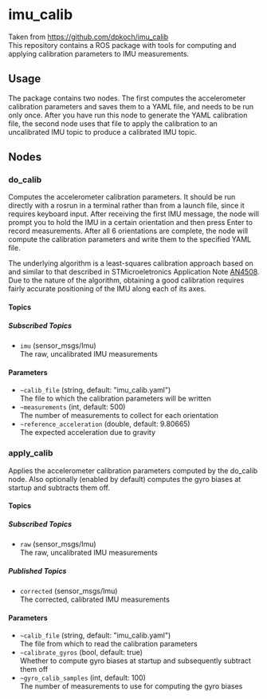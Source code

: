# imu_calib
Taken from <https://github.com/dpkoch/imu_calib>   
This repository contains a ROS package with tools for computing and applying calibration parameters to IMU measurements.

## Usage
The package contains two nodes. The first computes the accelerometer calibration parameters and saves them to a YAML file, and needs to be run only once. After you have run this node to generate the YAML calibration file, the second node uses that file to apply the calibration to an uncalibrated IMU topic to produce a calibrated IMU topic.

## Nodes

### do_calib
Computes the accelerometer calibration parameters. It should be run directly with a rosrun in a terminal rather than from a launch file, since it requires keyboard input. After receiving the first IMU message, the node will prompt you to hold the IMU in a certain orientation and then press Enter to record measurements. After all 6 orientations are complete, the node will compute the calibration parameters and write them to the specified YAML file.

The underlying algorithm is a least-squares calibration approach based on and similar to that described in STMicroeletronics Application Note [AN4508](http://www.st.com/content/ccc/resource/technical/document/application_note/a0/f0/a0/62/3b/69/47/66/DM00119044.pdf/files/DM00119044.pdf/jcr:content/translations/en.DM00119044.pdf). Due to the nature of the algorithm, obtaining a good calibration requires fairly accurate positioning of the IMU along each of its axes.

#### Topics

##### Subscribed Topics
- `imu` (sensor_msgs/Imu) <br>
  The raw, uncalibrated IMU measurements

#### Parameters
- `~calib_file` (string, default: "imu_calib.yaml") <br>
  The file to which the calibration parameters will be written
- `~measurements` (int, default: 500) <br>
  The number of measurements to collect for each orientation
- `~reference_acceleration` (double, default: 9.80665) <br>
  The expected acceleration due to gravity

### apply_calib
Applies the accelerometer calibration parameters computed by the do_calib node. Also optionally (enabled by default) computes the gyro biases at startup and subtracts them off.

#### Topics

##### Subscribed Topics
- `raw` (sensor_msgs/Imu) <br>
  The raw, uncalibrated IMU measurements

##### Published Topics
- `corrected` (sensor_msgs/Imu) <br>
  The corrected, calibrated IMU measurements

#### Parameters
- `~calib_file` (string, default: "imu_calib.yaml") <br>
  The file from which to read the calibration parameters
- `~calibrate_gyros` (bool, default: true) <br>
  Whether to compute gyro biases at startup and subsequently subtract them off
- `~gyro_calib_samples` (int, default: 100) <br>
  The number of measurements to use for computing the gyro biases
